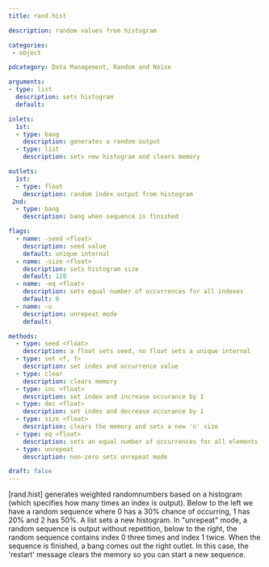 ```yaml
---
title: rand.hist

description: random values from histogram

categories:
 - object

pdcategory: Data Management, Random and Noise

arguments:
- type: list
  description: sets histogram
  default: 

inlets:
  1st:
  - type: bang
    description: generates a random output
  - type: list
    description: sets new histogram and clears memory

outlets:
  1st:
  - type: float
    description: random index output from histogram
 2nd:
  - type: bang
    description: bang when sequence is finished

flags:
  - name: -seed <float> 
    description: seed value
    default: unique internal
  - name: -size <float>
    description: sets histogram size
    default: 128
  - name: -eq <float>
    description: sets equal number of occurrences for all indexes
    default: 0
  - name: -u
    description: unrepeat mode
    default:

methods:
  - type: seed <float>
    description: a float sets seed, no float sets a unique internal
  - type: set <f, f> 
    description: set index and occurrence value
  - type: clear
    description: clears memory
  - type: inc <float>
    description: set index and increase occurance by 1
  - type: dec <float>
    description: set index and decrease occurance by 1
  - type: size <float>
    description: clears the memory and sets a new 'n' size
  - type: eq <float>
    description: sets an equal number of occurrences for all elements
  - type: unrepeat
    description: non-zero sets unrepeat mode

draft: false
---
```


[rand.hist] generates weighted randomnumbers based on a histogram (which specifies how many times an index is output). Below to the left we have a random sequence where 0 has a 30% chance of occurring, 1 has 20% and 2 has 50%. A list sets a new histogram. In "unrepeat" mode, a random sequence is output without repetition, below to the right, the random sequence contains index 0 three times and index 1 twice. When the sequence is finished, a bang comes out the right outlet. In this case, the 'restart' message clears the memory so you can start a new sequence.
